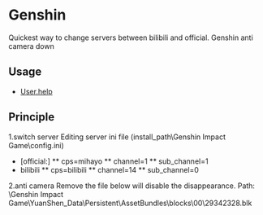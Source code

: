 # Genshin
Quickest way to change servers between bilibili and official.
Genshin anti camera down

## Usage
* [User.help](https://aurora211.github.io/Genshin/)

## Principle
1.switch server
Editing server ini file (install_path\Genshin Impact Game\config.ini)
* [official:]
** cps=mihayo
** channel=1
** sub_channel=1
* bilibili
** cps=bilibili
** channel=14
** sub_channel=0

2.anti camera
Remove the file below will disable the disappearance.
Path: <Genshin install path>\Genshin Impact Game\YuanShen_Data\Persistent\AssetBundles\blocks\00\29342328.blk
